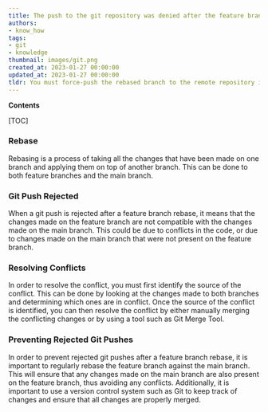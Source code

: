 ```yaml
---
title: The push to the git repository was denied after the feature branch was rebased
authors:
- know_how
tags:
- git
- knowledge
thumbnail: images/git.png
created_at: 2023-01-27 00:00:00
updated_at: 2023-01-27 00:00:00
tldr: You must force-push the rebased branch to the remote repository in order for the changes to take effect.
---
```


**Contents**

[TOC]

### Rebase

Rebasing is a process of taking all the changes that have been made on one branch and applying them on top of another branch. This can be done to both feature branches and the main branch.

### Git Push Rejected

When a git push is rejected after a feature branch rebase, it means that the changes made on the feature branch are not compatible with the changes made on the main branch. This could be due to conflicts in the code, or due to changes made on the main branch that were not present on the feature branch.

### Resolving Conflicts

In order to resolve the conflict, you must first identify the source of the conflict. This can be done by looking at the changes made to both branches and determining which ones are in conflict. Once the source of the conflict is identified, you can then resolve the conflict by either manually merging the conflicting changes or by using a tool such as Git Merge Tool.

### Preventing Rejected Git Pushes

In order to prevent rejected git pushes after a feature branch rebase, it is important to regularly rebase the feature branch against the main branch. This will ensure that any changes made on the main branch are also present on the feature branch, thus avoiding any conflicts. Additionally, it is important to use a version control system such as Git to keep track of changes and ensure that all changes are properly merged.
